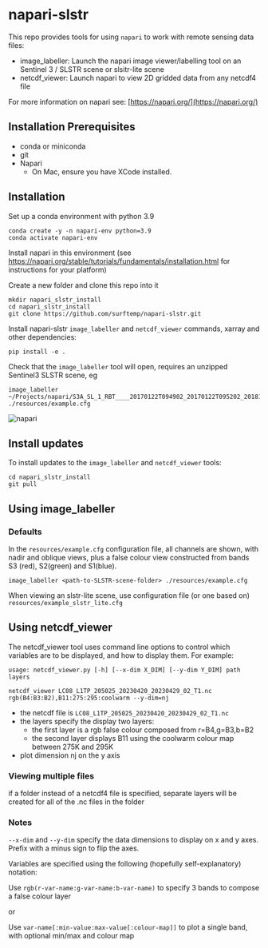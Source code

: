 # napari-slstr

This repo provides tools for using `napari` to work with remote sensing data files:

* image_labeller: Launch the napari image viewer/labelling tool on an Sentinel 3 / SLSTR scene or slsitr-lite scene
* netcdf_viewer: Launch napari to view 2D gridded data from any netcdf4 file

For more information on napari see: [https://napari.org/](https://napari.org/)

## Installation Prerequisites

* conda or miniconda
* git
* Napari
  * On Mac, ensure you have XCode installed.

## Installation

Set up a conda environment with python 3.9

```
conda create -y -n napari-env python=3.9
conda activate napari-env
```

Install napari in this environment (see https://napari.org/stable/tutorials/fundamentals/installation.html for instructions for your platform)

Create a new folder and clone this repo into it

```
mkdir napari_slstr_install
cd napari_slstr_install
git clone https://github.com/surftemp/napari-slstr.git
```

Install napari-slstr `image_labeller` and `netcdf_viewer` commands, xarray and other dependencies:

```
pip install -e .
```

Check that the `image_labeller` tool will open, requires an unzipped Sentinel3 SLSTR scene, eg

```
image_labeller ~/Projects/napari/S3A_SL_1_RBT____20170122T094902_20170122T095202_20181004T064548_0179_013_264______LR1_R_NT_003.SEN3 ./resources/example.cfg
```

![napari](https://user-images.githubusercontent.com/58978249/220682442-4c52e903-8409-4888-a36c-d14fd1062e9d.png)


## Install updates

To install updates to the `image_labeller` and `netcdf_viewer` tools:

```
cd napari_slstr_install
git pull
```

## Using image_labeller

### Defaults

In the `resources/example.cfg` configuration file, all channels are shown, with nadir and oblique views, plus a false colour view constructed from bands S3 (red), S2(green) and S1(blue).

```
image_labeller <path-to-SLSTR-scene-folder> ./resources/example.cfg
```

When viewing an slstr-lite scene, use configuration file (or one based on) `resources/example_slstr_lite.cfg`


## Using netcdf_viewer

The netcdf_viewer tool uses command line options to control which variables are to be displayed, and how to display them.  For example:

```
usage: netcdf_viewer.py [-h] [--x-dim X_DIM] [--y-dim Y_DIM] path layers
```
```
netcdf_viewer LC08_L1TP_205025_20230420_20230429_02_T1.nc rgb(B4:B3:B2),B11:275:295:coolwarm --y-dim=nj
```

* the netcdf file is `LC08_L1TP_205025_20230420_20230429_02_T1.nc`
* the layers specify the display two layers:
  * the first layer is a rgb false colour composed from r=B4,g=B3,b=B2
  * the second layer displays B11 using the coolwarm colour map between 275K and 295K
* plot dimension nj on the y axis

### Viewing multiple files

if a folder instead of a netcdf4 file is specified, separate layers will be created for all of the .nc files in the folder

### Notes

`--x-dim` and `--y-dim` specify the data dimensions to display on x and y axes.  Prefix with a minus sign to flip the axes.

Variables are specified using the following (hopefully self-explanatory) notation:

Use `rgb(r-var-name:g-var-name:b-var-name)` to specify 3 bands to compose a false colour layer

or

Use `var-name[:min-value:max-value[:colour-map]]` to plot a single band, with optional min/max and colour map

